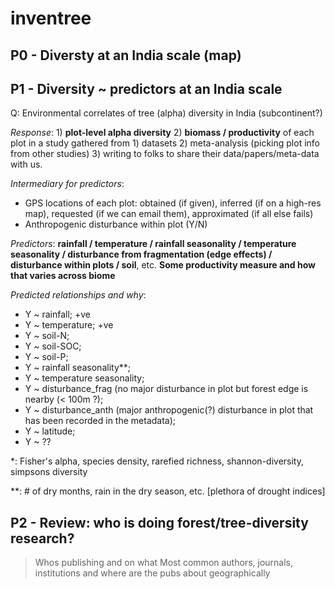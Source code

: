 # inventree
## P0 - Diversty at an India scale (map)
## P1 - Diversity ~ predictors at an India scale

Q: Environmental correlates of tree (alpha) diversity in India (subcontinent?)

*Response*: 1) **plot-level alpha diversity** 2) **biomass / productivity** of each plot in a study gathered from 1) datasets 2) meta-analysis (picking plot info from other studies) 3) writing to folks to share their data/papers/meta-data with us.

*Intermediary for predictors*:
  - GPS locations of each plot: obtained (if given), inferred (if on a high-res map), requested (if we can email them), approximated (if all else fails)
  - Anthropogenic disturbance within plot (Y/N)

*Predictors*: **rainfall / temperature / rainfall seasonality / temperature seasonality / disturbance from fragmentation (edge effects) / disturbance within plots / soil**, etc.
**Some productivity measure and how that varies across biome**


*Predicted relationships and why*:
  - Y ~ rainfall; +ve
  - Y ~ temperature; +ve
  - Y ~ soil-N;
  - Y ~ soil-SOC;
  - Y ~ soil-P;
  - Y ~ rainfall seasonality**;
  - Y ~ temperature seasonality;
  - Y ~ disturbance_frag (no major disturbance in plot but forest edge is nearby (< 100m ?);
  - Y ~ disturbance_anth (major anthropogenic(?) disturbance in plot that has been recorded in the metadata);
  - Y ~ latitude;
  - Y ~ ??

\*: Fisher's alpha, species density, rarefied richness, shannon-diversity, simpsons diversity

\*\*: # of dry months, rain in the dry season, etc. [plethora of drought indices]

## P2 - Review: who is doing forest/tree-diversity research?

> Whos publishing and on what
> Most common authors, journals, institutions and where are the pubs about geographically
